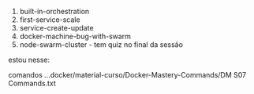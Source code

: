 1. built-in-orchestration
1. first-service-scale
1. service-create-update
1. docker-machine-bug-with-swarm
1. node-swarm-cluster - tem quiz no final da sessão



estou nesse:






comandos
...docker/material-curso/Docker-Mastery-Commands/DM S07 Commands.txt